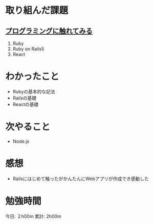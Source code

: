 # 取り組んだ課題
## [プログラミングに触れてみる](https://github.com/happiness-chain/practice/blob/main/002_step/001_progate.md)
1. Ruby
2. Ruby on Rails5
3. React

# わかったこと
- Rubyの基本的な記法
- Railsの基礎
- Reactの基礎

# 次やること
- Node.js

# 感想
- Railsにはじめて触ったがかんたんにWebアプリが作成でき感動した

# 勉強時間
今日: ２h00m
累計: 2h00m

